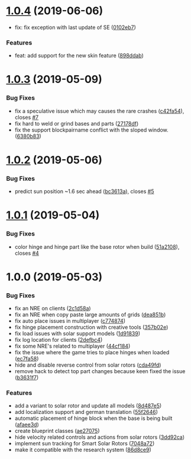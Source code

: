 # [1.0.4](https://github.com/SiskSjet/SmartRotors/compare/v1.0.3...v1.0.4) (2019-06-06)


* fix: fix exception with last update of SE ([0102eb7](https://github.com/SiskSjet/SmartRotors/commit/0102eb7))


### Features

* feat: add support for the new skin feature ([898ddab](https://github.com/SiskSjet/SmartRotors/commit/898ddab))



# [1.0.3](https://github.com/SiskSjet/SmartRotors/compare/v1.0.2...v1.0.3) (2019-05-09)


### Bug Fixes

* fix a speculative issue which may causes the rare crashes ([c42fa54](https://github.com/SiskSjet/SmartRotors/commit/c42fa54)), closes [#7](https://github.com/SiskSjet/SmartRotors/issues/7)
* fix hard to weld or grind bases and parts ([27178df](https://github.com/SiskSjet/SmartRotors/commit/27178df))
* fix the support blockpairname conflict with the sloped window. ([6380b83](https://github.com/SiskSjet/SmartRotors/commit/6380b83))



# [1.0.2](https://github.com/SiskSjet/SmartRotors/compare/v1.0.1...v1.0.2) (2019-05-06)


### Bug Fixes

* predict sun position ~1.6 sec ahead ([bc3613a](https://github.com/SiskSjet/SmartRotors/commit/bc3613a)), closes [#5](https://github.com/SiskSjet/SmartRotors/issues/5)



# [1.0.1](https://github.com/SiskSjet/SmartRotors/compare/v1.0.0...v1.0.1) (2019-05-04)


### Bug Fixes

* color hinge and hinge part like the base rotor when build ([51a2108](https://github.com/SiskSjet/SmartRotors/commit/51a2108)), closes [#4](https://github.com/SiskSjet/SmartRotors/issues/4)



# 1.0.0 (2019-05-03)


### Bug Fixes

* fix an NRE on clients ([2c1d58a](https://github.com/SiskSjet/SmartRotors/commit/2c1d58a))
* fix an NRE when copy paste large amounts of grids ([dea851b](https://github.com/SiskSjet/SmartRotors/commit/dea851b))
* fix auto place issues in multiplayer ([c774874](https://github.com/SiskSjet/SmartRotors/commit/c774874))
* fix hinge placement construction with creative tools ([357b02e](https://github.com/SiskSjet/SmartRotors/commit/357b02e))
* fix load issues with solar support models ([1d91839](https://github.com/SiskSjet/SmartRotors/commit/1d91839))
* fix log location for clients ([2defbc4](https://github.com/SiskSjet/SmartRotors/commit/2defbc4))
* fix some NRE's related to multiplayer ([44cf184](https://github.com/SiskSjet/SmartRotors/commit/44cf184))
* fix the issue where the game tries to place hinges when loaded ([ec7fa58](https://github.com/SiskSjet/SmartRotors/commit/ec7fa58))
* hide and disable reverse control from solar rotors ([cda49fd](https://github.com/SiskSjet/SmartRotors/commit/cda49fd))
* remove hack to detect top part changes because keen fixed the issue ([b3631f7](https://github.com/SiskSjet/SmartRotors/commit/b3631f7))


### Features

* add a variant to solar rotor and update all models ([8d487e5](https://github.com/SiskSjet/SmartRotors/commit/8d487e5))
* add localization support and german translation ([55f2646](https://github.com/SiskSjet/SmartRotors/commit/55f2646))
* automatic placement of hinge block when the base is being built ([afaee3d](https://github.com/SiskSjet/SmartRotors/commit/afaee3d))
* create blueprint classes ([ae27075](https://github.com/SiskSjet/SmartRotors/commit/ae27075))
* hide velocity related controls and actions from solar rotors ([3dd92ca](https://github.com/SiskSjet/SmartRotors/commit/3dd92ca))
* implement sun tracking for Smart Solar Rotors ([7048a72](https://github.com/SiskSjet/SmartRotors/commit/7048a72))
* make it compatible with the research system ([86d8ce9](https://github.com/SiskSjet/SmartRotors/commit/86d8ce9))









